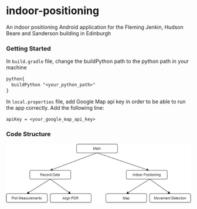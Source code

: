 # indoor-positioning

An indoor positioning Android application for the Fleming Jenkin, Hudson Beare and Sanderson building in Edinburgh

### Getting Started

In `build.gradle` file, change the buildPython path to the python path in your machine

```
python{
  buildPython "<your_python_path>"
}
```

In `local.properties` file, add Google Map api key in order to be able to run the app correctly. Add the following line: 
```
apiKey = <your_google_map_api_key>
```

### Code Structure

![alt text](./code-structure.jpg?raw=true)

